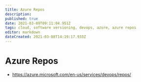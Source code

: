 ```yaml
---
title: Azure Repos
description: 
published: true
date: 2021-03-09T09:11:04.951Z
tags: cloud, software versioning, devops, azure, azure repos
editor: markdown
dateCreated: 2021-03-08T14:19:17.933Z
---
```


# Azure Repos
- https://azure.microsoft.com/en-us/services/devops/repos/	